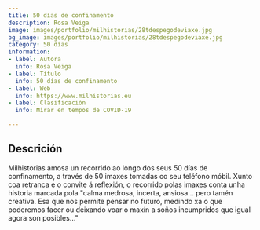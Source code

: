 ```yaml
---
title: 50 días de confinamento
description: Rosa Veiga
image: images/portfolio/milhistorias/28tdespegodeviaxe.jpg
bg_image: images/portfolio/milhistorias/28tdespegodeviaxe.jpg
category: 50 días
information:
- label: Autora
  info: Rosa Veiga
- label: Título
  info: 50 días de confinamento
- label: Web
  info: https://www.milhistorias.eu
- label: Clasificación
  info: Mirar en tempos de COVID-19

---
```

## Descrición

Milhistorias amosa un recorrido ao longo dos seus 50 días de confinamento, a través de 50 imaxes tomadas co seu teléfono móbil.  Xunto coa retranca e o convite á reflexión, o recorrido polas imaxes conta unha historia marcada pola "calma medrosa, incerta, ansiosa... pero tamén creativa. Esa que nos permite pensar no futuro, medindo xa o que poderemos facer ou deixando voar o maxín a soños incumpridos que igual agora son posibles…"